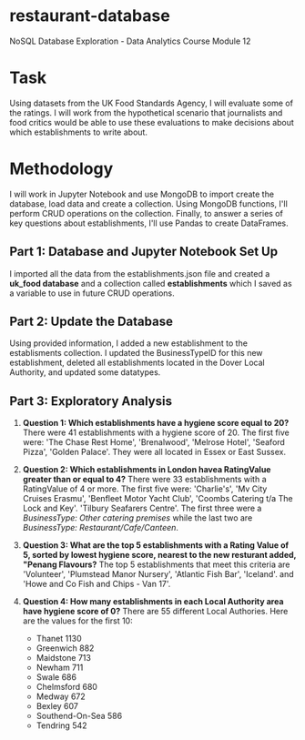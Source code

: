 # restaurant-database
NoSQL Database Exploration - Data Analytics Course Module 12

# Task
Using datasets from the UK Food Standards Agency, I will evaluate some of the ratings. I will work from the hypothetical scenario that journalists and food critics would be able to use these evaluations to make decisions about which establishments to write about.

# Methodology
I will work in Jupyter Notebook and use MongoDB to import create the database, load data and create a collection. Using MongoDB functions, I'll perform CRUD operations on the collection. Finally, to answer a series of key questions about establishments, I'll use Pandas to create DataFrames.

## Part 1: Database and Jupyter Notebook Set Up
I imported all the data from the establishments.json file and created a **uk_food database** and a collection called **establishments** which I saved as a variable to use in future CRUD operations.

## Part 2: Update the Database
Using provided information, I added a new establishment to the establisments collection. I updated the BusinessTypeID for this new establishment, deleted all establishments located in the Dover Local Authority, and updated some datatypes.

## Part 3: Exploratory Analysis

1. **Question 1: Which establishments have a hygiene score equal to 20?**  There were 41 establishments with a hygiene score of 20. The first five were: 'The Chase Rest Home', 'Brenalwood', 'Melrose Hotel', 'Seaford Pizza', 'Golden Palace'. They were all located in Essex or East Sussex.
  
2. **Question 2: Which establishments in London havea RatingValue greater than or equal to 4?** There were 33 establishments with a RatingValue of 4 or more. The first five were: 'Charlie's', 'Mv City Cruises Erasmu', 'Benfleet Motor Yacht Club', 'Coombs Catering t/a The Lock and Key'. 'Tilbury Seafarers Centre'. The first three were a *BusinessType: Other catering premises* while the last two are *BusinessType: Restaurant/Cafe/Canteen*.
  
3. **Question 3: What are the top 5 establishments with a Rating Value of 5, sorted by lowest hygiene score, nearest to the new resturant added, "Penang Flavours?** The top 5 establishments that meet this criteria are 'Volunteer', 'Plumstead Manor Nursery', 'Atlantic Fish Bar', 'Iceland'. and 'Howe and Co Fish and Chips - Van 17'.
  
4. **Question 4: How many establishments in each Local Authority area have hygiene score of 0?** There are 55 different Local Authories. Here are the values for the first 10:
    - Thanet	1130
    - Greenwich	882
    - Maidstone	713
    - Newham	711
    - Swale	686
    - Chelmsford	680
    - Medway	672
    - Bexley	607
    - Southend-On-Sea	586
    - Tendring	542
